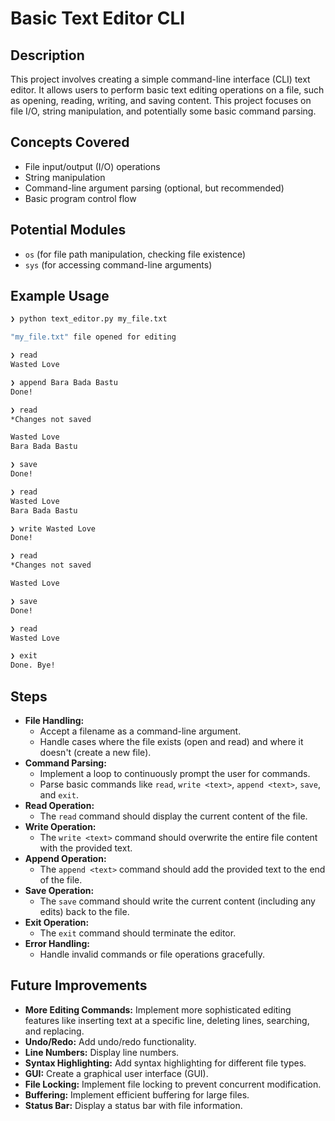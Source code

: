 # Basic Text Editor CLI

## Description

This project involves creating a simple command-line interface (CLI) text editor. It allows users to perform basic text editing operations on a file, such as opening, reading, writing, and saving content. This project focuses on file I/O, string manipulation, and potentially some basic command parsing.

## Concepts Covered

- File input/output (I/O) operations
- String manipulation
- Command-line argument parsing (optional, but recommended)
- Basic program control flow

## Potential Modules

- `os` (for file path manipulation, checking file existence)
- `sys` (for accessing command-line arguments)

## Example Usage

```bash
❯ python text_editor.py my_file.txt

"my_file.txt" file opened for editing

❯ read
Wasted Love

❯ append Bara Bada Bastu
Done!

❯ read
*Changes not saved

Wasted Love
Bara Bada Bastu

❯ save
Done!

❯ read
Wasted Love
Bara Bada Bastu

❯ write Wasted Love
Done!

❯ read
*Changes not saved

Wasted Love

❯ save
Done!

❯ read
Wasted Love

❯ exit
Done. Bye!
```

## Steps

- **File Handling:**
  - Accept a filename as a command-line argument.
  - Handle cases where the file exists (open and read) and where it doesn't (create a new file).
- **Command Parsing:**
  - Implement a loop to continuously prompt the user for commands.
  - Parse basic commands like `read`, `write <text>`, `append <text>`, `save`, and `exit`.
- **Read Operation:**
  - The `read` command should display the current content of the file.
- **Write Operation:**
  - The `write <text>` command should overwrite the entire file content with the provided text.
- **Append Operation:**
  - The `append <text>` command should add the provided text to the end of the file.
- **Save Operation:**
  - The `save` command should write the current content (including any edits) back to the file.
- **Exit Operation:**
  - The `exit` command should terminate the editor.
- **Error Handling:**
  - Handle invalid commands or file operations gracefully.

## Future Improvements

- **More Editing Commands:** Implement more sophisticated editing features like inserting text at a specific line, deleting lines, searching, and replacing.
- **Undo/Redo:** Add undo/redo functionality.
- **Line Numbers:** Display line numbers.
- **Syntax Highlighting:** Add syntax highlighting for different file types.
- **GUI:** Create a graphical user interface (GUI).
- **File Locking:** Implement file locking to prevent concurrent modification.
- **Buffering:** Implement efficient buffering for large files.
- **Status Bar:** Display a status bar with file information.
